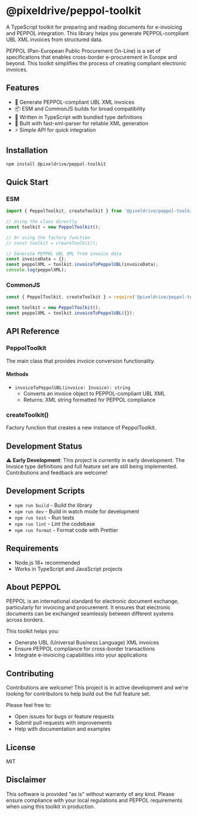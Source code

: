 # @pixeldrive/peppol-toolkit

A TypeScript toolkit for preparing and reading documents for e-invoicing and PEPPOL integration. This library helps you generate PEPPOL-compliant UBL XML invoices from structured data.

PEPPOL (Pan-European Public Procurement On-Line) is a set of specifications that enables cross-border e-procurement in Europe and beyond. This toolkit simplifies the process of creating compliant electronic invoices.

## Features

- 🚀 Generate PEPPOL-compliant UBL XML invoices
- 📦 ESM and CommonJS builds for broad compatibility
- 🔷 Written in TypeScript with bundled type definitions
- 🧪 Built with fast-xml-parser for reliable XML generation
- ⚡ Simple API for quick integration

## Installation

```bash
npm install @pixeldrive/peppol-toolkit
```

## Quick Start

### ESM

```typescript
import { PeppolToolkit, createToolkit } from '@pixeldrive/peppol-toolkit';

// Using the class directly
const toolkit = new PeppolToolkit();

// Or using the factory function
// const toolkit = createToolkit();

// Generate PEPPOL UBL XML from invoice data
const invoiceData = {};
const peppolXML = toolkit.invoiceToPeppolUBL(invoiceData);
console.log(peppolXML);
```

### CommonJS

```javascript
const { PeppolToolkit, createToolkit } = require('@pixeldrive/peppol-toolkit');

const toolkit = new PeppolToolkit();
const peppolXML = toolkit.invoiceToPeppolUBL({});
```

## API Reference

### PeppolToolkit

The main class that provides invoice conversion functionality.

#### Methods

- `invoiceToPeppolUBL(invoice: Invoice): string`
    - Converts an invoice object to PEPPOL-compliant UBL XML
    - Returns: XML string formatted for PEPPOL compliance

### createToolkit()

Factory function that creates a new instance of PeppolToolkit.

## Development Status

⚠️ **Early Development**: This project is currently in early development. The Invoice type definitions and full feature set are still being implemented. Contributions and feedback are welcome!

## Development Scripts

- `npm run build` - Build the library
- `npm run dev` - Build in watch mode for development
- `npm run test` - Run tests
- `npm run lint` - Lint the codebase
- `npm run format` - Format code with Prettier

## Requirements

- Node.js 18+ recommended
- Works in TypeScript and JavaScript projects

## About PEPPOL

PEPPOL is an international standard for electronic document exchange, particularly for invoicing and procurement. It ensures that electronic documents can be exchanged seamlessly between different systems across borders.

This toolkit helps you:

- Generate UBL (Universal Business Language) XML invoices
- Ensure PEPPOL compliance for cross-border transactions
- Integrate e-invoicing capabilities into your applications

## Contributing

Contributions are welcome! This project is in active development and we're looking for contributors to help build out the full feature set.

Please feel free to:

- Open issues for bugs or feature requests
- Submit pull requests with improvements
- Help with documentation and examples

## License

MIT

## Disclaimer

This software is provided "as is" without warranty of any kind. Please ensure compliance with your local regulations and PEPPOL requirements when using this toolkit in production.
